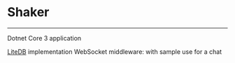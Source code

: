 # Shaker
 ---

Dotnet Core 3 application

[LiteDB](https://github.com/mbdavid/LiteDB) implementation
WebSocket middleware: with sample use for a chat
